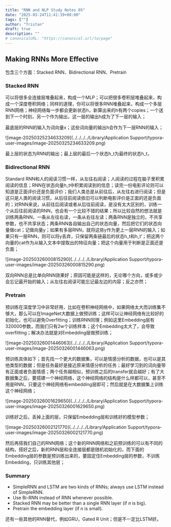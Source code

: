 ```yaml
---
title: "RNN and NLP Study Notes 05"
date: "2025-03-24T11:41:39+08:00"
tags: [""]
author: "Tristan"
draft: true
description: ""
# canonicalURL: "https://canonical.url/to/page"
---
```


## Making RNNs More Effective

包含三个方面：Stacked RNN、Bidirectional RNN、Pretrain

### Stacked RNN

可以将很多全连接层堆叠起来，构成一个MLP；可以把很多卷积层堆叠起来，构成一个深度卷积网络；同样的道理，你可以将很多RNN堆叠起来，构成一个多层RNN网络；神经网络每一步都会更新状态h，新算出来的h有两个copies；一个送到下一个时刻，另一个作为输出，这一层的输出h成为了下一层的输入；

最底层的RNN的输入为词向量x；这些词向量的输出h会作为下一层RNN的输入；

![image-20250325234633209](../../../../Library/Application Support/typora-user-images/image-20250325234633209.png)

最上层的状态为RNN的输出；最上层的最后一个状态h_t为最终的状态h_t，

### Bidirectional RNN

Standard RNN和人的阅读习惯一样，从左往右阅读；人阅读的过程在脑子里积累阅读的信息；RNN在状态向量h_t中积累阅读到的信息；读完一份电影评论则可以知道是正面评价还是负面评价；我们人类总是从前往后，从左往右进行阅读；但是这只是人类的阅读习惯，从后往前阅读依旧可以判断电影评价是正面的还是负面的；对RNN来说，从前往后阅读或者从后往前阅读，是没有太大区别的，训练一个从后往前阅读的RNN，也会有一个比较不错的结果；所以比较自然的想法就是训练两条RNN，一条从左往右读，一条从右往左读；两条RNN是独立的，不共享参数，也不共享状态；两条RNN各自输出自己的状态向量，然后把它们的状态向量做cat；记做向量y；如果有多层RNN，就将这些y作为更上一层RNN的输入；如果只有一层RNN，则可以将y丢弃，只保留两条链最后的状态h_t和h_t‘；把这两个向量的cat作为从输入文本中提取出的特征向量；把这个向量用于判断是正面还是负面；

![image-20250326000815290](../../../../Library/Application Support/typora-user-images/image-20250326000815290.png)

双向RNN总是比单向RNN效果好；原因可能是这样的，无论哪个方向，或多或少会忘记最开始的输入；从左往右阅读可能忘记最左边的内容；反之亦然；

### Pretrain

预训练在深度学习中非常好用，比如在卷积神经网络中，如果网络太大而训练集不够大，那么可以在ImageNet大数据上做预训练；这样可以让神经网络有比较好的初始化，也可以避免Overfitting；训练RNN同理；例如这里Embedding层有320000参数，而我们只有2w个训练样本；这个Embedding太大了，会导致overfitting；解决办法就是对Embedding层做预训练；

![image-20250326001446063](../../../../Library/Application Support/typora-user-images/image-20250326001446063.png)

预训练具体如下；首先找一个更大的数据集，可以是情感分析的数据，也可以是其他类型的数据；但是任务最好是接近原来情感分析的任务；最好学习到的词向量带有正面或者负面情感；两个任务越相似，预训练之后的transfer就会越好；有了大数据集之后，要搭建一个神经网络，这个神经网络的结构是什么样都可以，甚至不用是RNN，只要这个神经网络有embedding层即可；然后就是在大数据集上训练这个神经网络；

![image-20250326001629650](../../../../Library/Application Support/typora-user-images/image-20250326001629650.png)

训练好之后，丢掉上面的层，只保留Embedding层和训练好的模型参数；

![image-20250326002121770](../../../../Library/Application Support/typora-user-images/image-20250326002121770.png)

然后再搭我们自己的RNN网络；这个新的RNN网络和之前预训练的可以有不同的结构，搭好之后，新的RNN层和全连接层都是随机初始化的，而下面的Embedding层的参数是预训练出来的，要固定住Embedding层的参数，不训练Embedding，只训练其他层；

### Summary

- SimpleRNN and LSTM are two kinds of RNNs; always use LSTM instead of SimpleRNN.
- Use Bi-RNN instead of RNN whenever possible.
- Stacked RNN may be better than a single RNN layer (if $n$ is big).
- Pretrain the embedding layer (if $n$ is small).

还有一些其他的RNN替代，例如GRU，Gated R Unit；但是不一定比LSTM好。

